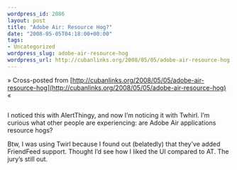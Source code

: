 ```yaml
--- 
wordpress_id: 2086
layout: post
title: "Adobe Air: Resource Hog?"
date: "2008-05-05T04:18:00+00:00"
tags: 
- Uncategorized
wordpress_slug: adobe-air-resource-hog
wordpress_url: http://cubanlinks.org/2008/05/05/adobe-air-resource-hog
---
```

&raquo; Cross-posted from [http://cubanlinks.org/2008/05/05/adobe-air-resource-hog](http://cubanlinks.org/2008/05/05/adobe-air-resource-hog) &laquo;

<p><a href="http://cubanlinks.org/assets/2008/5/5/twirl.png"><img src="http://cubanlinks.org/assets/2008/5/5/twirl_thumb.png" alt="" /></a></p>


<p>I noticed this with AlertThingy, and now I&#8217;m noticing it with Twhirl.  I&#8217;m curious what other people are experiencing: are Adobe Air applications resource hogs?</p>


<p>Btw, I was using Twirl because I found out (belatedly) that they&#8217;ve added FriendFeed support.  Thought I&#8217;d see how I liked the UI compared to AT.  The jury&#8217;s still out.</p>
